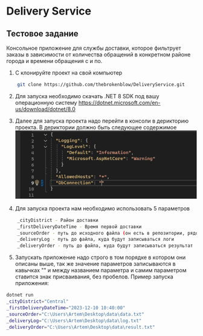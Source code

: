 # Delivery Service

## Тестовое задание

Консольное приложение для службы доставки, которое фильтрует заказы в зависимости от количества обращений в конкретном районе города и времени обращения с и по.

1. С клонируйте проект на свой компьютер

```sh
    git clone https://github.com/thebrokenblow/DeliveryService.git
```

2. Для запуска необходимо скачать .NET 8 SDK под вашу операционную систему
   https://dotnet.microsoft.com/en-us/download/dotnet/8.0

3. Далее для запуска проекта надо перейти в консоли в дерикторию проекта. В дериктории должно быть следующее содержимое
    ![Дериктория проекта](https://github.com/thebrokenblow/OnlineStore/blob/master/photos/appsettings.png)

4. Для запуска проекта нам необходимо использовать 5 параметров
```sh
    _cityDistrict - Район доставки
    _firstDeliveryDateTime - Время первой доставки
    _sourceOrder - путь до исходного файла (он есть в репозитории, рядом с файлом README.md под названием data.txt)
    _deliveryLog - путь до файла, куда будут записываться логи
    _deliveryOrder - путь до файла, куда будут записываться результат
```

5. Запускать приложение надо строго в том порядке в котором они описаны выше, так же значение параметров записываются в кавычках "" и между названием параметра и самим параметром ставится знак присваивания, без пробелов. Пример запуска приложения: 
```sh
dotnet run
_cityDistrict="Central"
_firstDeliveryDateTime="2023-12-10 10:40:00"
_sourceOrder="C:\Users\Artem\Desktop\data\data.txt"
_deliveryLog="C:\Users\Artem\Desktop\data\log.txt"
_deliveryOrder="C:\Users\Artem\Desktop\data\result.txt"
```